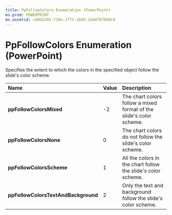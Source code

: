 ```yaml
---
title: PpFollowColors Enumeration (PowerPoint)
ms.prod: POWERPOINT
ms.assetid: c49d2285-739a-1f71-18d5-1eb8787898c6
---
```



# PpFollowColors Enumeration (PowerPoint)

Specifies the extent to which the colors in the specified object follow the slide's color scheme.



|**Name**|**Value**|**Description**|
|:-----|:-----|:-----|
|**ppFollowColorsMixed**|-2|The chart colors follow a mixed format of the slide's color scheme.|
|**ppFollowColorsNone**|0|The chart colors do not follow the slide's color scheme.|
|**ppFollowColorsScheme**|1|All the colors in the chart follow the slide's color scheme.|
|**ppFollowColorsTextAndBackground**|2|Only the text and background follow the slide's color scheme.|

